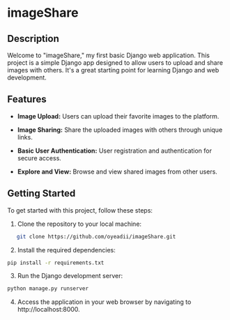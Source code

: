 # imageShare

## Description

Welcome to "imageShare," my first basic Django web application. This project is a simple Django app designed to allow users to upload and share images with others. It's a great starting point for learning Django and web development.

## Features

- **Image Upload:** Users can upload their favorite images to the platform.

- **Image Sharing:** Share the uploaded images with others through unique links.

- **Basic User Authentication:** User registration and authentication for secure access.

- **Explore and View:** Browse and view shared images from other users.

## Getting Started

To get started with this project, follow these steps:

1. Clone the repository to your local machine:
```bash
   git clone https://github.com/oyeadii/imageShare.git
```

2. Install the required dependencies:
```bash
pip install -r requirements.txt
```

3. Run the Django development server:
```bash
python manage.py runserver
```

4. Access the application in your web browser by navigating to http://localhost:8000.
